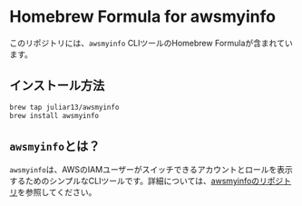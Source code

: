 # Homebrew Formula for awsmyinfo

このリポジトリには、`awsmyinfo` CLIツールのHomebrew Formulaが含まれています。

## インストール方法

```bash
brew tap juliar13/awsmyinfo
brew install awsmyinfo
```

## `awsmyinfo`とは？

`awsmyinfo`は、AWSのIAMユーザーがスイッチできるアカウントとロールを表示するためのシンプルなCLIツールです。詳細については、[awsmyinfoのリポジトリ](https://github.com/juliar13/awsmyinfo)を参照してください。
